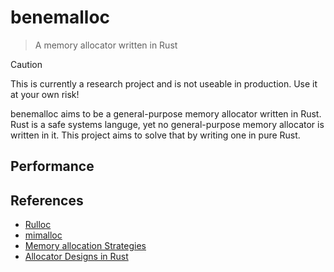 # benemalloc

> A memory allocator written in Rust

> [!Caution]
> This is currently a research project and is not useable in production. Use it at your own risk!

benemalloc aims to be a general-purpose memory allocator written in Rust. Rust is a safe systems languge, yet no general-purpose memory allocator is written in it. This project aims to solve that by writing one in pure Rust.

## Performance

## References

- [Rulloc](https://github.com/antoniosarosi/rulloc)
- [mimalloc](https://github.com/microsoft/mimalloc/)
- [Memory allocation Strategies](https://www.gingerbill.org/series/memory-allocation-strategies/)
- [Allocator Designs in Rust](https://os.phil-opp.com/allocator-designs/)